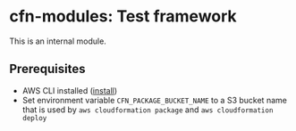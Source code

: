 # cfn-modules: Test framework

This is an internal module.

## Prerequisites
* AWS CLI installed ([install](https://docs.aws.amazon.com/cli/latest/userguide/installing.html))
* Set environment variable `CFN_PACKAGE_BUCKET_NAME` to a S3 bucket name that is used by `aws cloudformation package` and `aws cloudformation deploy`
